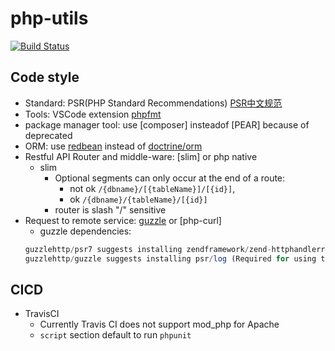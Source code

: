 # php-utils
[![Build Status](https://travis-ci.com/davidkhala/php-utils.svg?branch=master)](https://travis-ci.com/davidkhala/php-utils)

## 

## Code style
- Standard: PSR(PHP Standard Recommendations) [PSR中文规范](https://www.kancloud.cn/thinkphp/php-fig-psr/3139)
- Tools: VSCode extension [phpfmt](https://marketplace.visualstudio.com/items?itemName=kokororin.vscode-phpfmt)
- package manager tool: use [composer] insteadof [PEAR] because of deprecated
- ORM: use [redbean](https://github.com/gabordemooij/redbean) instead of [doctrine/orm](https://github.com/doctrine/orm/) 
- Restful API Router and middle-ware: [slim] or php native
    - slim
        - Optional segments can only occur at the end of a route:   
            - not ok `/{dbname}/[{tableName}]/[{id}]`,  
            - ok ``/{dbname}/{tableName}/[{id}]``
        - router is slash "/" sensitive
- Request to remote service: [guzzle](https://github.com/guzzle/guzzle) or [php-curl]
    - guzzle dependencies:
    ```php
    guzzlehttp/psr7 suggests installing zendframework/zend-httphandlerrunner (Emit PSR-7 responses)
    guzzlehttp/guzzle suggests installing psr/log (Required for using the Log middleware)
    ```

  
## CICD
- TravisCI
    - Currently Travis CI does not support mod_php for Apache
    - `script` section default to run `phpunit`